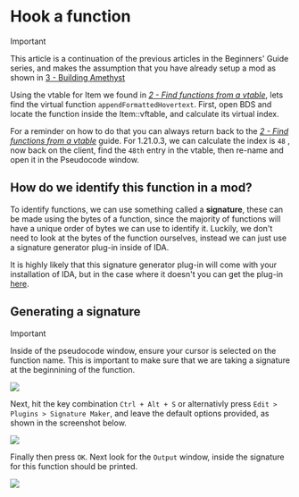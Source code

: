 # Hook a function

> [!IMPORTANT]
> This article is a continuation of the previous articles in the Beginners' Guide series, and makes the assumption that you have already setup a mod as shown in [3 - Building Amethyst](/beginners-guide/setup-dev-env.md)

Using the vtable for Item we found in [*2 - Find functions from a vtable*](/beginners-guide/functions-from-a-vtable.md), lets find the virtual function `appendFormattedHovertext`. First, open BDS and locate the function inside the Item::vftable, and calculate its virtual index.

For a reminder on how to do that you can always return back to the [*2 - Find functions from a vtable*](/beginners-guide/functions-from-a-vtable.md) guide. For 1.21.0.3, we can calculate the index is `48` , now back on the client, find the `48th` entry in the vtable, then re-name and open it in the Pseudocode window.

## How do we identify this function in a mod?

To identify functions, we can use something called a **signature**, these can be made using the bytes of a function, since the majority of functions will have a unique order of bytes we can use to identify it. Luckily, we don't need to look at the bytes of the function ourselves, instead we can just use a signature generator plug-in inside of IDA.

It is highly likely that this signature generator plug-in will come with your installation of IDA, but in the case where it doesn't you can get the plug-in [here](https://github.com/A200K/IDA-Pro-SigMaker).

## Generating a signature

> [!IMPORTANT]
Inside of the pseudocode window, ensure your cursor is selected on the function name. This is important to make sure that we are taking a signature at the beginnining of the function.

![](/beginners-guide/hook-a-function/cursor-on-start.png)

Next, hit the key combination `Ctrl + Alt + S` or alternativly press `Edit > Plugins > Signature Maker`, and leave the default options provided, as shown in the screenshot below.

![](/beginners-guide/hook-a-function/signature-maker-options.png)

Finally then press `OK`. Next look for the `Output` window, inside the signature for this function should be printed.

![](/beginners-guide/hook-a-function/signature-output.png)